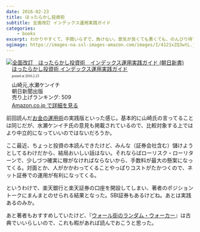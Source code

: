 ```yaml
---
date: 2016-02-23
title: ほったらかし投資術
subtitle: 全面改訂 インデックス運用実践ガイド
categories: 
    - books
excerpt: わかりやすくて、手間いらずで、負けない。景気が良くても悪くても、のんびり待てる。しかもローコストなインデックス運用らしいよ
ogimage: https://images-na.ssl-images-amazon.com/images/I/4121xZQ3wtL.jpg
---
```


<div class="azlink-box"><div class="azlink-image" style="float:left"><a href="http://www.amazon.co.jp/exec/obidos/ASIN/B00ZCDDEIU/warikiru-22/" name="azlinklink" target="_blank"><img src="https://images-na.ssl-images-amazon.com/images/I/4121xZQ3wtL._SL160_.jpg" alt="全面改訂　ほったらかし投資術　インデックス運用実践ガイド (朝日新書)" style="border:none" /></a></div><div class="azlink-info" style="float:left;margin-left:15px;line-height:120%"><div class="azlink-name" style="margin-bottom:10px;line-height:120%"><a href="http://www.amazon.co.jp/exec/obidos/ASIN/B00ZCDDEIU/warikiru-22/" name="azlinklink" target="_blank">ほったらかし投資術 インデックス運用実践ガイド</a><div class="azlink-powered-date" style="font-size:7pt;margin-top:5px;font-family:verdana;line-height:120%">posted at 2016.2.23</div></div><div class="azlink-detail">山崎元,水瀬ケンイチ<br />朝日新聞出版<br />売り上げランキング: 509<br /></div><div class="azlink-link" style="margin-top:5px"><a href="http://www.amazon.co.jp/exec/obidos/ASIN/B00ZCDDEIU/warikiru-22/" target="_blank">Amazon.co.jp で詳細を見る</a></div></div><div class="azlink-footer" style="clear:left"></div></div>

前回読んだ[お金の運用術](/mol/log/978-4022735256-simple/)の実践版といった感じ。基本的に山崎氏の言ってることは同じだが、水瀬ケンイチ氏の意見も掲載されているので、比較対象する上ではより中立的になっていいのではないだろうか。

ここ最近、ちょっと投資の本読んできたけど、みんな（証券会社含む）儲けようとしてるわけだから、結局おいしい話はない。それならばローリスク・ローリターンで、少しづつ確実に稼がなければならないから、手数料が最大の懸案になってくる。対面とか、人がかかわってくることやっぱりコストがたかつくので、ネット証券での運用が有利になってくる。

というわけで、楽天銀行と楽天証券の口座を開設してしまい、著者のポジショントークにまんまとのせられる結果となった。SBI証券もあるけどね。あとは実践あるのみか。

あと著者もおすすめしていたけど、『[ウォール街のランダム・ウォーカー](http://www.amazon.co.jp/dp/4532354714/?tag=warikiru-22)』は古典でいいらしいので、これも暇があれば読んでおこうと思った。
